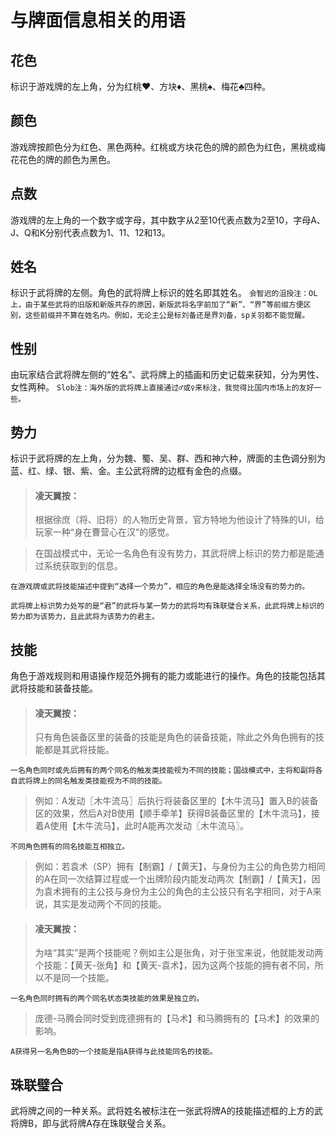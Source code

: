 # 与牌面信息相关的用语

## 花色
标识于游戏牌的左上角，分为红桃♥、方块♦、黑桃♠、梅花♣四种。

## 颜色
游戏牌按颜色分为红色、黑色两种。红桃或方块花色的牌的颜色为红色，黑桃或梅花花色的牌的颜色为黑色。

## 点数
游戏牌的左上角的一个数字或字母，其中数字从2至10代表点数为2至10，字母A、J、Q和K分别代表点数为1、11、12和13。

## 姓名
标识于武将牌的左侧。角色的武将牌上标识的姓名即其姓名。
`会智迟的沮授注：OL上，由于某些武将的旧版和新版共存的原因，新版武将名字前加了“新”、“界”等前缀方便区别，这些前缀并不算在姓名内。例如，无论主公是标刘备还是界刘备，sp关羽都不能觉醒。`

## 性别
由玩家结合武将牌左侧的“姓名”、武将牌上的插画和历史记载来获知，分为男性、女性两种。
`Slob注：海外版的武将牌上直接通过♂或♀来标注，我觉得比国内市场上的友好一些。`

## 势力
标识于武将牌的左上角，分为魏、蜀、吴、群、西和神六种，牌面的主色调分别为蓝、红、绿、银、紫、金。主公武将牌的边框有金色的点缀。
> #### 凌天翼按：
>根据徐庶（将、旧将）的人物历史背景，官方特地为他设计了特殊的UI，给玩家一种“身在曹营心在汉”的感觉。

> 在国战模式中，无论一名角色有没有势力，其武将牌上标识的势力都是能通过系统获取到的信息。

`在游戏牌或武将技能描述中提到“选择一个势力”，相应的角色是能选择全场没有的势力的。`

`武将牌上标识势力处写的是“君”的武将与某一势力的武将均有珠联璧合关系，此武将牌上标识的势力即为该势力，且此武将为该势力的君主。`

## 技能
角色于游戏规则和用语操作规范外拥有的能力或能进行的操作。角色的技能包括其武将技能和装备技能。
> #### 凌天翼按：
> 只有角色装备区里的装备的技能是角色的装备技能，除此之外角色拥有的技能都是其武将技能。

`一名角色同时或先后拥有的两个同名的触发类技能视为不同的技能；国战模式中，主将和副将各自武将牌上的同名触发类技能视为不同的技能。`
> 例如：A发动〖木牛流马〗后执行将装备区里的【木牛流马】置入B的装备区的效果，然后A对B使用【顺手牵羊】获得B装备区里的【木牛流马】，接着A使用【木牛流马】，此时A能再次发动〖木牛流马〗。

`不同角色拥有的同名技能互相独立。`
> 例如：若袁术（SP）拥有【制霸】/【黄天】，与身份为主公的角色势力相同的A在同一次结算过程或一个出牌阶段内能发动两次【制霸】/【黄天】，因为袁术拥有的主公技与身份为主公的角色的主公技只有名字相同，对于A来说，其实是发动两个不同的技能。

> #### 凌天翼按：
> 为啥“其实”是两个技能呢？例如主公是张角，对于张宝来说，他就能发动两个技能：【黄天-张角】和【黄天-袁术】，因为这两个技能的拥有者不同，所以不是同一个技能。

`一名角色同时拥有的两个同名状态类技能的效果是独立的。`
> 庞德-马腾会同时受到庞德拥有的【马术】和马腾拥有的【马术】的效果的影响。

`A获得另一名角色B的一个技能是指A获得与此技能同名的技能。`

## 珠联璧合
武将牌之间的一种关系。武将姓名被标注在一张武将牌A的技能描述框的上方的武将牌B，即与武将牌A存在珠联璧合关系。
